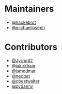 # Maintainers

- [@hackebrot]
- [@michaeljoseph]

[@hackebrot]: https://github.com/hackebrot
[@michaeljoseph]: https://github.com/michaeljoseph

# Contributors

- [@Jyrno42]
- [@jakirkham]
- [@jsmedmar]
- [@nedbat]
- [@obestwalter]
- [@pydanny]

[@Jyrno42]: https://github.com/Jyrno42
[@jakirkham]: https://github.com/jakirkham
[@jsmedmar]: https://github.com/jsmedmar
[@nedbat]: https://github.com/nedbat
[@obestwalter]: https://github.com/obestwalter
[@pydanny]: https://github.com/pydanny
